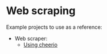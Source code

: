 # Web scraping

Example projects to use as a reference:

- Web scraper:
  - [Using cheerio](./web-scraper-with-cheerio/)
